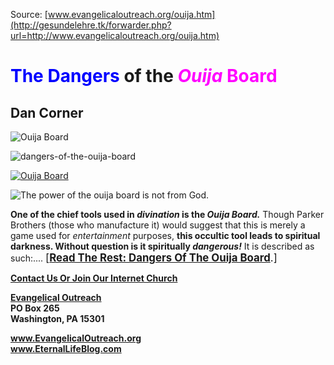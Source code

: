 <!--t The Dangers of the Ouija Board t-->
<!--d  d-->

Source: [www.evangelicaloutreach.org/ouija.htm](http://gesundelehre.tk/forwarder.php?url=http://www.evangelicaloutreach.org/ouija.htm)

# <font color="blue">The Dangers</font> of the<font color="magenta"> _Ouija_ Board</font>

## Dan Corner

![Ouija Board](../../files/pictures/a-colorb.gif)

![dangers-of-the-ouija-board](../../files/pictures/evangelical-outreach-dangers-of-the-ouija-board.jpg)

[![Ouija Board](../s7.addthis.com/static/btn/v2/lg-share-en.gif)](http://www.addthis.com/bookmark.php?v=250&username=xa-4ce723c86d857fe0)

![The power of the ouija board is not from God.](../../files/pictures/ouija-board.jpg)

**One of the chief tools used in _divination_ is the _Ouija Board._** Though Parker Brothers (those who manufacture it) would suggest that this is merely a game used for _entertainment_ purposes, **this occultic tool leads to spiritual darkness. Without question is it spiritually _dangerous!_** It is described as such:.... <big>[[**Read The Rest: Dangers Of The Ouija Board**](http://gesundelehre.tk/forwarder.php?url=http://www.evangelicaloutreach.org/ouija2.html).]</big>

[**Contact Us Or Join Our Internet Church**](http://gesundelehre.tk/forwarder.php?url=http://www.evangelicaloutreach.org/contact.html)

**[Evangelical Outreach](http://gesundelehre.tk/forwarder.php?url=http://www.evangelicaloutreach.org/index.html)**  
**PO Box 265**  
 **Washington, PA 15301**

**www.EvangelicalOutreach.org**  
 **www.EternalLifeBlog.com**